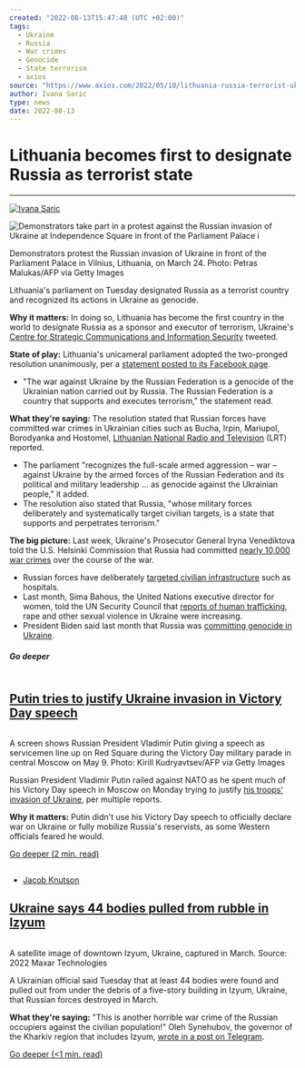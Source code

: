 ```yaml
---
created: "2022-08-13T15:47:48 (UTC +02:00)"
tags:
  - Ukraine
  - Russia
  - War crimes
  - Genocide
  - State terrorism
  - axios
source: "https://www.axios.com/2022/05/10/lithuania-russia-terrorist-ukraine"
author: Ivana Saric
type: news
date: 2022-08-13
---
```


# Lithuania becomes first to designate Russia as terrorist state

---

[![Ivana Saric](https://www.axios.com/_next/image?url=https%3A%2F%2Fimages.axios.com%2F6SnWNc5YuczmWXpN4lpFOUPL5uY%3D%2F666x0%3A3864x3198%2F52x0%2F2022%2F06%2F17%2F1655483109947.jpg&w=320&q=75)](https://www.axios.com/authors/isaric)

![Demonstrators take part in a protest against the Russian invasion of Ukraine at Independence Square in front of the Parliament Palace i](https://images.axios.com/qggBdSzeKBeZQW22lNtvt4gYEO4=/0x436:6532x4110/1920x1080/2022/05/10/1652204946378.jpg?w=1920)

Demonstrators protest the Russian invasion of Ukraine in front of the Parliament Palace in Vilnius, Lithuania, on March 24. Photo: Petras Malukas/AFP via Getty Images

Lithuania's parliament on Tuesday designated Russia as a terrorist country and recognized its actions in Ukraine as genocide.

**Why it matters:** In doing so, Lithuania has become the first country in the world to designate Russia as a sponsor and executor of terrorism, Ukraine's [Centre for Strategic Communications and Information Security](https://twitter.com/StratcomCentre/status/1523966501690163207?s=20&t=ssOkBXXaFvKCiGnq8898uA) tweeted.

**State of play:** Lithuania's unicameral parliament adopted the two-pronged resolution unanimously, per a [statement posted to its Facebook page](https://www.facebook.com/100069161321321/posts/310397591275616/?d=n).

* "The war against Ukraine by the Russian Federation is a genocide of the Ukrainian nation carried out by Russia. The Russian Federation is a country that supports and executes terrorism," the statement read.

**What they're saying:** The resolution stated that Russian forces have committed war crimes in Ukrainian cities such as Bucha, Irpin, Mariupol, Borodyanka and Hostomel, [Lithuanian National Radio and Television](https://www.lrt.lt/en/news-in-english/19/1691202/lithuania-recognises-war-in-ukraine-as-genocide-russia-as-terrorist-state) (LRT) reported.

* The parliament "recognizes the full-scale armed aggression – war – against Ukraine by the armed forces of the Russian Federation and its political and military leadership ... as genocide against the Ukrainian people," it added.
* The resolution also stated that Russia, "whose military forces deliberately and systematically target civilian targets, is a state that supports and perpetrates terrorism."

**The big picture:** Last week, Ukraine's Prosecutor General Iryna Venediktova told the U.S. Helsinki Commission that Russia had committed [nearly 10,000 war crimes](https://www.axios.com/2022/05/05/ukraine-invasion-venediktova-russia-war-crimes) over the course of the war.

* Russian forces have deliberately [targeted civilian infrastructure](https://www.axios.com/2022/03/13/unicef-unfpa-who-health-facility-ukraine) such as hospitals.
* Last month, Sima Bahous, the United Nations executive director for women, told the UN Security Council that [reports of human trafficking](https://www.axios.com/2022/04/12/attacks-ukrainian-women-children-un), rape and other sexual violence in Ukraine were increasing.
* President Biden said last month that Russia was [committing genocide in Ukraine](https://www.axios.com/2022/04/12/biden-putin-genocide-ukraine).

##### Go deeper

[![Rebecca Falconer](data:image/gif;base64,R0lGODlhAQABAIAAAAAAAP///yH5BAEAAAAALAAAAAABAAEAAAIBRAA7)](https://www.axios.com/authors/rfalconer)

## [Putin tries to justify Ukraine invasion in Victory Day speech](https://www.axios.com/2022/05/09/putin-russia-victory-day-parade-speech)

[![A screen shows Russian President Vladimir Putin giving a speech as servicemen line up on Red Square on May 9.](data:image/gif;base64,R0lGODlhAQABAIAAAAAAAP///yH5BAEAAAAALAAAAAABAAEAAAIBRAA7)](https://www.axios.com/2022/05/09/putin-russia-victory-day-parade-speech)

A screen shows Russian President Vladimir Putin giving a speech as servicemen line up on Red Square during the Victory Day military parade in central Moscow on May 9. Photo: Kirill Kudryavtsev/AFP via Getty Images

Russian President Vladimir Putin railed against NATO as he spent much of his Victory Day speech in Moscow on Monday trying to justify [his troops' invasion of Ukraine](https://www.axios.com/2022/02/22/russia-ukraine-invasion-putin-live-updates), per multiple reports.

**Why it matters:** Putin didn't use his Victory Day speech to officially declare war on Ukraine or fully mobilize Russia's reservists, as some Western officials feared he would.

[Go deeper (2 min. read)](https://www.axios.com/2022/05/09/putin-russia-victory-day-parade-speech)

[![Jacob Knutson](data:image/gif;base64,R0lGODlhAQABAIAAAAAAAP///yH5BAEAAAAALAAAAAABAAEAAAIBRAA7)](https://www.axios.com/authors/jknutson)

* [Jacob Knutson](https://www.axios.com/authors/jknutson)

## [Ukraine says 44 bodies pulled from rubble in Izyum](https://www.axios.com/2022/05/10/ukraine-rubble-izyum-russia-invasion)

[![A satellite image of downtown Izyum, Ukraine, captured in March.](data:image/gif;base64,R0lGODlhAQABAIAAAAAAAP///yH5BAEAAAAALAAAAAABAAEAAAIBRAA7)](https://www.axios.com/2022/05/10/ukraine-rubble-izyum-russia-invasion)

A satellite image of downtown Izyum, Ukraine, captured in March. Source: 2022 Maxar Technologies

A Ukrainian official said Tuesday that at least 44 bodies were found and pulled out from under the debris of a five-story building in Izyum, Ukraine, that Russian forces destroyed in March.

**What they're saying:** "This is another horrible war crime of the Russian occupiers against the civilian population!" Oleh Synehubov, the governor of the Kharkiv region that includes Izyum, [wrote in a post on Telegram](https://t.me/synegubov/3159).

[Go deeper (\<1 min. read)](https://www.axios.com/2022/05/10/ukraine-rubble-izyum-russia-invasion)
